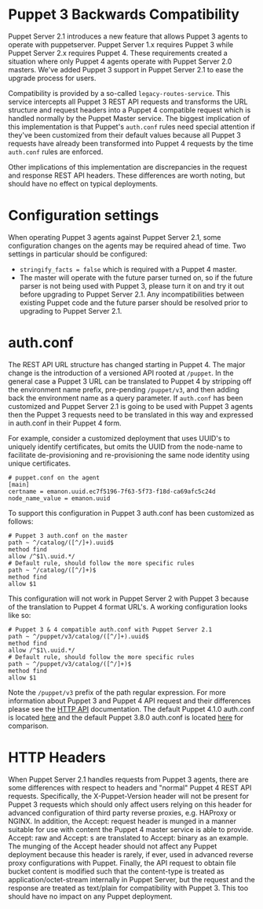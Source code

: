 # Puppet 3 Backwards Compatibility

Puppet Server 2.1 introduces a new feature that allows Puppet 3 agents to
operate with puppetserver.  Puppet Server 1.x requires Puppet 3 while Puppet
Server 2.x requires Puppet 4.  These requirements created a situation where
only Puppet 4 agents operate with Puppet Server 2.0 masters.  We've added
Puppet 3 support in Puppet Server 2.1 to ease the upgrade process for users.

Compatibility is provided by a so-called `legacy-routes-service`.  This service
intercepts all Puppet 3 REST API requests and transforms the URL structure and
request headers into a Puppet 4 compatible request which is handled normally by
the Puppet Master service.  The biggest implication of this implementation is
that Puppet's `auth.conf` rules need special attention if they've been
customized from their default values because all Puppet 3 requests have already
been transformed into Puppet 4 requests by the time `auth.conf` rules are
enforced.

Other implications of this implementation are discrepancies in the request and
response REST API headers.   These differences are worth noting, but should
have no effect on typical deployments.

# Configuration settings

When operating Puppet 3 agents against Puppet Server 2.1, some configuration
changes on the agents may be required ahead of time.  Two settings in
particular should be configured:

 * `stringify_facts = false` which is required with a Puppet 4 master.
 * The master will operate with the future parser turned on, so if the future
   parser is not being used with Puppet 3, please turn it on and try it out
   before upgrading to Puppet Server 2.1.  Any incompatibilities between
   existing Puppet code and the future parser should be resolved prior to
   upgrading to Puppet Server 2.1.

# auth.conf

The REST API URL structure has changed starting in Puppet 4.  The major change
is the introduction of a versioned API rooted at `/puppet`.  In the general
case a Puppet 3 URL can be translated to Puppet 4 by stripping off the
environment name prefix, pre-pending `/puppet/v3`, and then adding back the
environment name as a query parameter.  If `auth.conf` has been customized and
Puppet Server 2.1 is going to be used with Puppet 3 agents then the Puppet 3
requests need to be translated in this way and expressed in auth.conf in their
Puppet 4 form.

For example, consider a customized deployment that uses UUID's to uniquely
identify certificates, but omits the UUID from the node-name to facilitate
de-provisioning and re-provisioning the same node identity using unique
certificates.

    # puppet.conf on the agent
    [main]
    certname = emanon.uuid.ec7f5196-7f63-5f73-f18d-ca69afc5c24d
    node_name_value = emanon.uuid

To support this configuration in Puppet 3 auth.conf has been customized as
follows:

    # Puppet 3 auth.conf on the master
    path ~ ^/catalog/([^/]+).uuid$
    method find
    allow /^$1\.uuid.*/
    # Default rule, should follow the more specific rules
    path ~ ^/catalog/([^/]+)$
    method find
    allow $1

This configuration will not work in Puppet Server 2 with Puppet 3 because of
the translation to Puppet 4 format URL's.  A working configuration looks like
so:

    # Puppet 3 & 4 compatible auth.conf with Puppet Server 2.1
    path ~ ^/puppet/v3/catalog/([^/]+).uuid$
    method find
    allow /^$1\.uuid.*/
    # Default rule, should follow the more specific rules
    path ~ ^/puppet/v3/catalog/([^/]+)$
    method find
    allow $1

Note the `/puppet/v3` prefix of the path regular expression.  For more
information about Puppet 3 and Puppet 4 API request and their differences
please see the [HTTP API](https://docs.puppetlabs.com/guides/rest_api.html)
documentation.  The default Puppet 4.1.0 auth.conf is located
[here](https://github.com/puppetlabs/puppet/blob/4.1.0/conf/auth.conf) and the
default Puppet 3.8.0 auth.conf is located
[here](https://github.com/puppetlabs/puppet/blob/3.8.0/conf/auth.conf) for
comparison.

# HTTP Headers

When Puppet Server 2.1 handles requests from Puppet 3 agents, there are some
differences with respect to headers and "normal" Puppet 4 REST API requests.
Specifically, the X-Puppet-Version header will not be present for Puppet 3
requests which should only affect users relying on this header for advanced
configuration of third party reverse proxies, e.g. HAProxy or NGINX.  In
addition, the Accept: request header is munged in a manner suitable for use
with content the Puppet 4 master service is able to provide.  Accept: raw and
Accept: s are translated to Accept: binary as an example.  The munging of the
Accept header should not affect any Puppet deployment because this header is
rarely, if ever, used in advanced reverse proxy configurations with Puppet.
Finally, the API request to obtain file bucket content is modified such that
the content-type is treated as application/octet-stream internally in Puppet
Server, but the request and the response are treated as text/plain for
compatibility with Puppet 3.  This too should have no impact on any Puppet
deployment.
